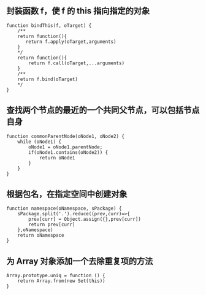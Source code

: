 ## 封装函数 f，使 f 的 this 指向指定的对象

```
function bindThis(f, oTarget) {
    /**
    return function(){
       return f.apply(oTarget,arguments)
    }
    */
    return function(){
        return f.call(oTarget,...arguments)
    }
    /**
    return f.bind(oTarget)
    */
}
```

## 查找两个节点的最近的一个共同父节点，可以包括节点自身

```
function commonParentNode(oNode1, oNode2) {
    while (oNode1) {
        oNode1 = oNode1.parentNode;
        if(oNode1.contains(oNode2)) {
            return oNode1
        }
    }
}
```

## 根据包名，在指定空间中创建对象

```
function namespace(oNamespace, sPackage) {
    sPackage.split('.').reduce((prev,curr)=>{
        prev[curr] = Object.assign({},prev[curr])
        return prev[curr]
    },oNamespace)
    return oNamespace
}
```

## 为 Array 对象添加一个去除重复项的方法

```
Array.prototype.uniq = function () {
    return Array.from(new Set(this))
}

```


